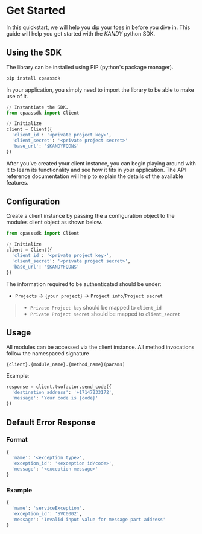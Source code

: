 # Get Started

In this quickstart, we will help you dip your toes in before you dive in. This guide will help you get started with the $KANDY$ python SDK.

## Using the SDK

The library can be installed using PIP (python's package manager).

```bash
pip install cpaassdk
```

In your application, you simply need to import the library to be able to make use of it.

```python
// Instantiate the SDK.
from cpaassdk import Client

// Initialize
client = Client({
  'client_id': '<private project key>',
  'client_secret': '<private project secret>'
  'base_url': '$KANDYFQDN$'
})
```

After you've created your client instance, you can begin playing around with it to learn its functionality and see how it fits in your application. The API reference documentation will help to explain the details of the available features.

## Configuration

Create a client instance by passing the a configuration object to the modules client object as shown below.

```python
from cpasssdk import Client

// Initialize
client = Client({
  'client_id': '<private project key>',
  'client_secret': '<private project secret>',
  'base_url': '$KANDYFQDN$'
})
```

The information required to be authenticated should be under:

+ `Projects` -> `{your project}` -> `Project info`/`Project secret`

> + `Private Project key` should be mapped to `client_id`
> + `Private Project secret` should be mapped to `client_secret`

## Usage

All modules can be accessed via the client instance. All method invocations follow the namespaced signature

`{client}.{module_name}.{method_name}(params)`

Example:

```python
response = client.twofactor.send_code({
  'destination_address': '+17147233172',
  'message': 'Your code is {code}'
})
```

<!-- need to add usage response and error response after testing. -->

## Default Error Response

### Format
```python
{
  'name': '<exception type>',
  'exception_id': '<exception id/code>',
  'message': '<exception message>'
}
```

### Example
```python
{
  'name': 'serviceException',
  'exception_id': 'SVC0002',
  'message': 'Invalid input value for message part address'
}
```